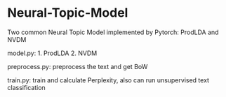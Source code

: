 # Neural-Topic-Model
Two common Neural Topic Model implemented by Pytorch: ProdLDA and NVDM

model.py: 1. ProdLDA 2. NVDM

preprocess.py: preprocess the text and get BoW

train.py: train and calculate Perplexity, also can run unsupervised text classification

